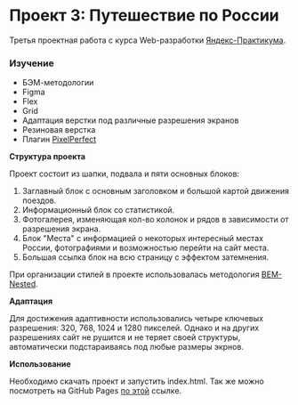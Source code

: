# Проект 3: Путешествие по России

Третья проектная работа с курса Web-разработки [Яндекс-Практикума](https://praktikum.yandex.ru/).

### Изучение
* БЭМ-методологии
* Figma
* Flex
* Grid
* Адаптация верстки под различные разрешения экранов
* Резиновая верстка
* Плагин [PixelPerfect](https://chrome.google.com/webstore/detail/perfectpixel-by-welldonec/dkaagdgjmgdmbnecmcefdhjekcoceebi?hl=ru)

**Структура проекта**

Проект состоит из шапки, подвала и пяти основных блоков:

1. Заглавный блок с основным заголовком и большой картой движения поездов.
2. Информационный блок со статистикой.
3. Фотогалерея, изменяющая кол-во колонок и рядов в зависимости от разрешения экрана.
4. Блок "Места" с информацией о некоторых интересный местах России, фотографиями и возможностью перейти на сайт места.
5. Большая ссылка блок на всю страницу с эффектом затемнения.

При организации стилей в проекте использовалась методология [BEM-Nested](https://ru.bem.info/methodology/filestructure/).

**Адаптация**

Для достижения адаптивности использовались четыре ключевых разрешения: 320, 768, 1024 и 1280 пикселей. Однако и на других разрешениях сайт не рушится и не теряет своей структуры, автоматически подстараиваясь под любые размеры экрнов.

**Использование**

Необходимо скачать проект и запустить index.html. Так же можно посмотреть на GitHub Pages [по этой](http://nosdmitry.github.io/russian-travel/index.html) ссылке.
